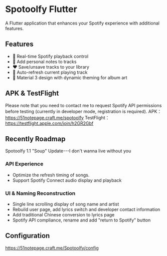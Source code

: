 # Spotoolfy Flutter

A Flutter application that enhances your Spotify experience with additional features.

## Features

- 🎵 Real-time Spotify playback control
- 💭 Add personal notes to tracks
- ❤️ Save/unsave tracks to your library
- 🔄 Auto-refresh current playing track
- 🎨 Material 3 design with dynamic theming for album art

## APK & TestFlight
Please note that you need to contact me to request Spotify API permissions before testing (currently in developer mode, registration is required).
APK： https://51notepage.craft.me/spotoolfy
TestFlight：https://testflight.apple.com/join/h2GR2Gbf

## Recently Roadmap

Spotoolfy 1.1
"Soup" Update---I don't wanna live without you

### API Experience
- Optimize the refresh timing of songs.
- Support Spotify Connect audio display and playback
### UI & Naming Reconstruction
- Single line scrolling display of song name and artist
- Rebuild user page, add lyrics switch and developer contact information
- Add traditional Chinese conversion to lyrics page
- Spotify API compliance, rename and add "return to Spotify" button

## Configuration
https://51notepage.craft.me/Spotoolfy/config
